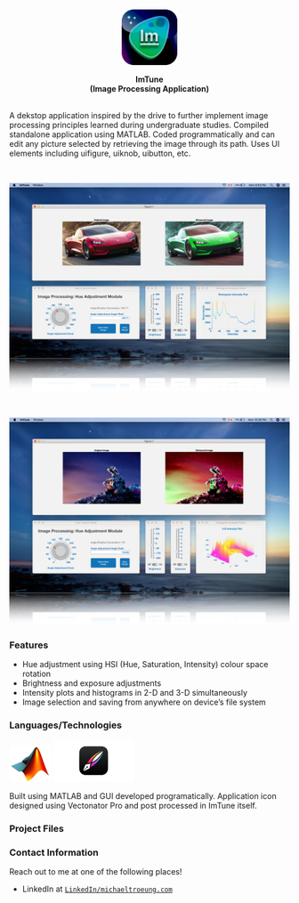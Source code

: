 <br/>

<p align="center">
  <img src="Images/ImTuneIcon.png" width = "100">
</p>


<p align="center">
<b> ImTune <br/>
  (Image Processing Application) </b>

<br/>
<br/>
  
A dekstop application inspired by the drive to further implement image processing principles learned during undergraduate studies. Compiled standalone application using MATLAB. Coded programmatically and can edit any picture selected by retrieving the image through its path. Uses UI elements including uifigure, uiknob, uibutton, etc. 
</p>

<br/>


<p align="center">
  <img src="Images/ImTune_1.png" width = "600">
</p>

<br/>

<p align="center">
  <img src="Images/ImTune_2.png" width = "600">
</p>


### Features
- Hue adjustment using HSI (Hue, Saturation, Intensity) colour space rotation
- Brightness and exposure adjustments
- Intensity plots and histograms in 2-D and 3-D simultaneously
- Image selection and saving from anywhere on device’s file system

### Languages/Technologies

<img src="Images/MATLAB_Icon.gif" width = "75">  <img src="Images/Vectornator_Logo.png" width = "145">

Built using MATLAB and GUI developed programatically. Application icon designed using Vectonator Pro and post processed in ImTune itself.


### Project Files 


### Contact Information
Reach out to me at one of the following places!

- LinkedIn at <a href="https://www.linkedin.com/in/michaeltroeung/" target="_blank">`LinkedIn/michaeltroeung.com`</a>

